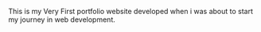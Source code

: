 This is my Very First portfolio website developed when i was about to start my journey in web development.
